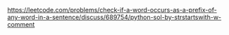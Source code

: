 https://leetcode.com/problems/check-if-a-word-occurs-as-a-prefix-of-any-word-in-a-sentence/discuss/689754/python-sol-by-strstartswith-w-comment